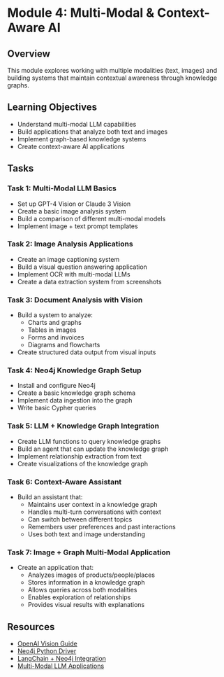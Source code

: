 # Module 4: Multi-Modal & Context-Aware AI

## Overview
This module explores working with multiple modalities (text, images) and building systems that maintain contextual awareness through knowledge graphs.

## Learning Objectives
- Understand multi-modal LLM capabilities
- Build applications that analyze both text and images
- Implement graph-based knowledge systems
- Create context-aware AI applications

## Tasks

### Task 1: Multi-Modal LLM Basics
- Set up GPT-4 Vision or Claude 3 Vision
- Create a basic image analysis system
- Build a comparison of different multi-modal models
- Implement image + text prompt templates

### Task 2: Image Analysis Applications
- Create an image captioning system
- Build a visual question answering application
- Implement OCR with multi-modal LLMs
- Create a data extraction system from screenshots

### Task 3: Document Analysis with Vision
- Build a system to analyze:
  - Charts and graphs
  - Tables in images
  - Forms and invoices
  - Diagrams and flowcharts
- Create structured data output from visual inputs

### Task 4: Neo4j Knowledge Graph Setup
- Install and configure Neo4j
- Create a basic knowledge graph schema
- Implement data ingestion into the graph
- Write basic Cypher queries

### Task 5: LLM + Knowledge Graph Integration
- Create LLM functions to query knowledge graphs
- Build an agent that can update the knowledge graph
- Implement relationship extraction from text
- Create visualizations of the knowledge graph

### Task 6: Context-Aware Assistant
- Build an assistant that:
  - Maintains user context in a knowledge graph
  - Handles multi-turn conversations with context
  - Can switch between different topics
  - Remembers user preferences and past interactions
  - Uses both text and image understanding

### Task 7: Image + Graph Multi-Modal Application
- Create an application that:
  - Analyzes images of products/people/places
  - Stores information in a knowledge graph
  - Allows queries across both modalities
  - Enables exploration of relationships
  - Provides visual results with explanations

## Resources
- [OpenAI Vision Guide](https://platform.openai.com/docs/guides/vision)
- [Neo4j Python Driver](https://neo4j.com/docs/api/python-driver/current/)
- [LangChain + Neo4j Integration](https://python.langchain.com/docs/integrations/vectorstores/neo4jvector)
- [Multi-Modal LLM Applications](https://www.youtube.com/watch?v=sTeoEFzVNSc)
